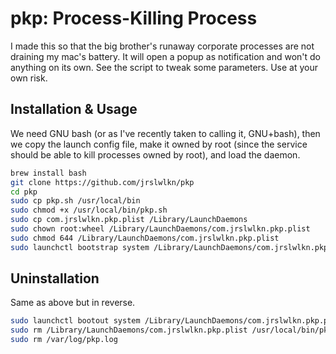 # pkp: Process-Killing Process

I made this so that the big brother's runaway corporate processes are not draining my mac's battery. It will open a popup as notification and won't do anything on its own. See the script to tweak some parameters. Use at your own risk.

## Installation & Usage

We need GNU bash (or as I've recently taken to calling it, GNU+bash), then we copy the launch config file, make it owned by root (since the service should be able to kill processes owned by root), and load the daemon.

```bash
brew install bash
git clone https://github.com/jrslwlkn/pkp
cd pkp
sudo cp pkp.sh /usr/local/bin
sudo chmod +x /usr/local/bin/pkp.sh
sudo cp com.jrslwlkn.pkp.plist /Library/LaunchDaemons
sudo chown root:wheel /Library/LaunchDaemons/com.jrslwlkn.pkp.plist
sudo chmod 644 /Library/LaunchDaemons/com.jrslwlkn.pkp.plist
sudo launchctl bootstrap system /Library/LaunchDaemons/com.jrslwlkn.pkp.plist
```

## Uninstallation

Same as above but in reverse.

```bash
sudo launchctl bootout system /Library/LaunchDaemons/com.jrslwlkn.pkp.plist
sudo rm /Library/LaunchDaemons/com.jrslwlkn.pkp.plist /usr/local/bin/pkp.sh
sudo rm /var/log/pkp.log
```

